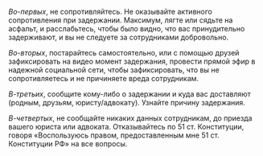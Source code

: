 *Во-первых*, не сопротивляйтесь. Не оказывайте активного сопротивления при задержании. Максимум, лягте или сядьте на асфальт, и расслабьтесь, чтобы было видно, что вас принудительно задерживают, и вы не следуете за сотрудниками добровольно.

*Во-вторых*, постарайтесь самостоятельно, или с помощью друзей зафиксировать на видео момент задержания, провести прямой эфир в надежной социальной сети, чтобы зафиксировать, что вы не сопротивляетесь и не причиняете вреда сотрудникам.

*В-третьих*, сообщите кому-либо о задержании и куда вас доставляют (родным, друзьям, юристу/адвокату). Узнайте причину задержания.

*В-четвертых*, не сообщайте никаких данных сотрудникам, до приезда вашего юриста или адвоката. Отказывайтесь по 51 ст. Конституции, говоря «Воспользуюсь правом, предоставленным мне 51 ст. Конституции РФ» на все вопросы.
